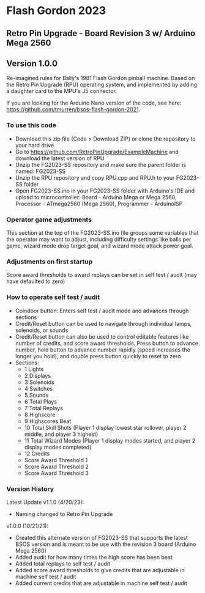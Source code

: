 # Flash Gordon 2023
## Retro Pin Upgrade - Board Revision 3 w/ Arduino Mega 2560
## Version 1.0.0
Re-imagined rules for Bally's 1981 Flash Gordon pinball machine. Based on the Retro Pin Upgrade (RPU) operating system, and implemented by adding a daughter card to the MPU's J5 connector.

If you are looking for the Arduino Nano version of the code, see here: https://github.com/tmurren/bsos-flash-gordon-2021.

### To use this code
* Download this zip file (Code > Download ZIP) or clone the repository to your hard drive.
* Go to https://github.com/RetroPinUpgrade/ExampleMachine and download the latest version of RPU
* Unzip the FG2023-SS repository and make sure the parent folder is named: FG2023-SS
* Unzip the RPU repository and copy RPU.cpp and RPU.h to your FG2023-SS folder
* Open FG2023-SS.ino in your FG2023-SS folder with Arduino's IDE and upload to microcontroller: Board - Arduino Mega or Mega 2560, Processor - ATmega2560 (Mega 2560), Programmer - ArduinoISP

### Operator game adjustments
This section at the top of the FG2023-SS.ino file groups some variables that the operator may want to adjust, including difficulty settings like balls per game, wizard mode drop target goal, and wizard mode attack power goal.

### Adjustments on first startup
Score award thresholds to award replays can be set in self test / audit (may have defaulted to zero)

### How to operate self test / audit
- Coindoor button: Enters self test / audit mode and advances through sections
- Credit/Reset button can be used to navigate through individual lamps, solenoids, or sounds
- Credit/Reset button can also be used to control editable features like number of credits, and score award thresholds. Press button to advance number, hold button to advance number rapidly (speed increases the longer you hold), and double press button quickly to reset to zero
- Sections:
  - 1 Lights
  - 2 Displays
  - 3 Solenoids
  - 4 Switches
  - 5 Sounds
  - 6 Total Plays
  - 7 Total Replays
  - 8 Highscore
  - 9 Highscores Beat
  - 10 Total Skill Shots (Player 1 display lowest star rollover, player 2 middle, and player 3 highest)
  - 11 Total Wizard Modes (Player 1 display modes started, and player 2 display modes completed)
  - 12 Credits
  - Score Award Threshold 1
  - Score Award Threshold 2
  - Score Award Threshold 3

### Version History
Latest Update v1.1.0 (4/20/23):
- Naming changed to Retro Pin Upgrade

v1.0.0 (10/21/21):
- Created this alternate version of FG2023-SS that supports the latest BSOS version and is meant to be use with the revision 3 board (Arduino Mega 2560)
- Added audit for how many times the high score has been beat
- Added total replays to self test / audit
- Added score award thresholds to give credits that are adjustable in machine self test / audit
- Added current credits that are adjustable in machine self test / audit